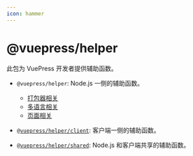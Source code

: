 ```yaml
---
icon: hammer
---
```


# @vuepress/helper

<NpmBadge package="@vuepress/helper" />

此包为 VuePress 开发者提供辅助函数。

- `@vuepress/helper`: Node.js 一侧的辅助函数。
  - [打包器相关](node/bundler.md)
  - [多语言相关](node/locales.md)
  - [页面相关](node/page.md)

- [`@vuepress/helper/client`](client.md): 客户端一侧的辅助函数。
- [`@vuepress/helper/shared`](shared.md): Node.js 和客户端共享的辅助函数。

